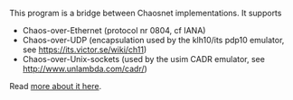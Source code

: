This program is a bridge between Chaosnet implementations. It supports
- Chaos-over-Ethernet (protocol nr 0804, cf IANA)
- Chaos-over-UDP (encapsulation used by the klh10/its pdp10 emulator,
  see https://its.victor.se/wiki/ch11)
- Chaos-over-Unix-sockets (used by the usim CADR emulator, see
  http://www.unlambda.com/cadr/) 

Read [more about it here](-READ-ME-.text).
